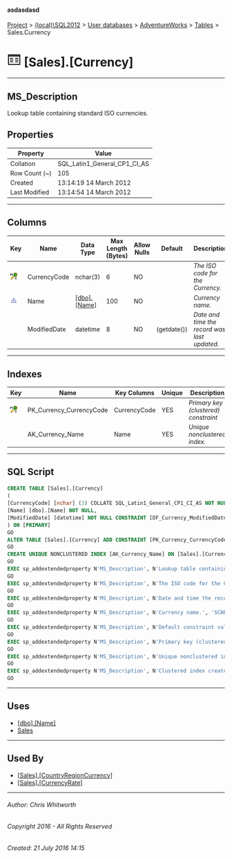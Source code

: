 #### asdasdasd

[Project](../../../../index.md) > [(local)\\SQL2012](../../../index.md) > [User databases](../../index.md) > [AdventureWorks](../index.md) > [Tables](Tables.md) > Sales.Currency

# ![Tables](../../../../Images/Table32.png) [Sales].[Currency]

---

## <a name="#description"></a>MS_Description

Lookup table containing standard ISO currencies.

## <a name="#properties"></a>Properties

| Property | Value |
|---|---|
| Collation | SQL_Latin1_General_CP1_CI_AS |
| Row Count (~) | 105 |
| Created | 13:14:19 14 March 2012 |
| Last Modified | 13:14:54 14 March 2012 |


---

## <a name="#columns"></a>Columns

| Key | Name | Data Type | Max Length (Bytes) | Allow Nulls | Default | Description |
|---|---|---|---|---|---|---|
| [![Cluster Primary Key PK_Currency_CurrencyCode: CurrencyCode](../../../../Images/pkcluster.png)](#indexes) | CurrencyCode | nchar(3) | 6 | NO |  | _The ISO code for the Currency._ |
| [![Indexes AK_Currency_Name](../../../../Images/Index.png)](#indexes) | Name | [[dbo].[Name]](../Programmability/Types/User-Defined_Data_Types/Name.md) | 100 | NO |  | _Currency name._ |
|  | ModifiedDate | datetime | 8 | NO | (getdate()) | _Date and time the record was last updated._ |


---

## <a name="#indexes"></a>Indexes

| Key | Name | Key Columns | Unique | Description |
|---|---|---|---|---|
| [![Cluster Primary Key PK_Currency_CurrencyCode: CurrencyCode](../../../../Images/pkcluster.png)](#indexes) | PK_Currency_CurrencyCode | CurrencyCode | YES | _Primary key (clustered) constraint_ |
|  | AK_Currency_Name | Name | YES | _Unique nonclustered index._ |


---

## <a name="#sqlscript"></a>SQL Script

```sql
CREATE TABLE [Sales].[Currency]
(
[CurrencyCode] [nchar] (3) COLLATE SQL_Latin1_General_CP1_CI_AS NOT NULL,
[Name] [dbo].[Name] NOT NULL,
[ModifiedDate] [datetime] NOT NULL CONSTRAINT [DF_Currency_ModifiedDate] DEFAULT (getdate())
) ON [PRIMARY]
GO
ALTER TABLE [Sales].[Currency] ADD CONSTRAINT [PK_Currency_CurrencyCode] PRIMARY KEY CLUSTERED  ([CurrencyCode]) ON [PRIMARY]
GO
CREATE UNIQUE NONCLUSTERED INDEX [AK_Currency_Name] ON [Sales].[Currency] ([Name]) ON [PRIMARY]
GO
EXEC sp_addextendedproperty N'MS_Description', N'Lookup table containing standard ISO currencies.', 'SCHEMA', N'Sales', 'TABLE', N'Currency', NULL, NULL
GO
EXEC sp_addextendedproperty N'MS_Description', N'The ISO code for the Currency.', 'SCHEMA', N'Sales', 'TABLE', N'Currency', 'COLUMN', N'CurrencyCode'
GO
EXEC sp_addextendedproperty N'MS_Description', N'Date and time the record was last updated.', 'SCHEMA', N'Sales', 'TABLE', N'Currency', 'COLUMN', N'ModifiedDate'
GO
EXEC sp_addextendedproperty N'MS_Description', N'Currency name.', 'SCHEMA', N'Sales', 'TABLE', N'Currency', 'COLUMN', N'Name'
GO
EXEC sp_addextendedproperty N'MS_Description', N'Default constraint value of GETDATE()', 'SCHEMA', N'Sales', 'TABLE', N'Currency', 'CONSTRAINT', N'DF_Currency_ModifiedDate'
GO
EXEC sp_addextendedproperty N'MS_Description', N'Primary key (clustered) constraint', 'SCHEMA', N'Sales', 'TABLE', N'Currency', 'CONSTRAINT', N'PK_Currency_CurrencyCode'
GO
EXEC sp_addextendedproperty N'MS_Description', N'Unique nonclustered index.', 'SCHEMA', N'Sales', 'TABLE', N'Currency', 'INDEX', N'AK_Currency_Name'
GO
EXEC sp_addextendedproperty N'MS_Description', N'Clustered index created by a primary key constraint.', 'SCHEMA', N'Sales', 'TABLE', N'Currency', 'INDEX', N'PK_Currency_CurrencyCode'
GO

```


---

## <a name="#uses"></a>Uses

* [[dbo].[Name]](../Programmability/Types/User-Defined_Data_Types/Name.md)
* [Sales](../Security/Schemas/Sales.md)


---

## <a name="#usedby"></a>Used By

* [[Sales].[CountryRegionCurrency]](CountryRegionCurrency.md)
* [[Sales].[CurrencyRate]](CurrencyRate.md)


---

###### Author:  Chris Whitworth

###### Copyright 2016 - All Rights Reserved

###### Created: 21 July 2016 14:15

